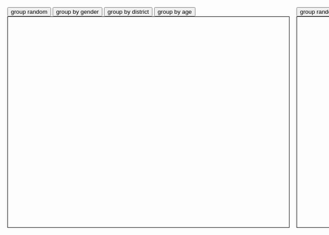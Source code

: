 <!-- ideas 

- color coding per attribute (differs from grouping)
- inspector of highlighted individual -> have one inspector that loads new individual / becomes empty
- highlight multiple individuals per rectangle
- highlighted individual get to front/bigger

-->

<style>

#wrapper {
    width: 1300px;
    height: 480px;
}
.canvas {
    width: 640px;
    height: 480px;
    border: 1px solid black;
}

.left {
  float: left
}

.right {
  float: right
}

</style>

<div id="wrapper">
  <div class="left">
    <button id="group_random_0">group random</button>
    <button id="group_gender_0">group by gender</button>
    <button id="group_district_0">group by district</button>
    <button id="group_age_0">group by age</button>
    <div class="canvas" id="canvas_0"></div>
  </div>
  <div class="right">
    <button id="group_random_1">group random</button>
    <button id="group_gender_1">group by gender</button>
    <button id="group_district_1">group by district</button>
    <button id="group_age_1">group by age</button>
    <div class="canvas" id="canvas_1"></div>
  </div>
</div>

<script>

import { AVFParser } from "https://lively-kernel.org/voices/parsing-data/avf-parser.js"
import d3 from "src/external/d3.v5.js"

//------visuals declaration------//

let canvasWidth = 640 
let canvasHeight = 480

let world = this

const pointWidth = 4
const animationDuration = 2000 //in milliseconds

let data = []
let uniqueColors = []

let diagrams = []
diagrams.push({"div": lively.query(world, "#canvas_0")})
diagrams.push({"div": lively.query(world, "#canvas_1")})

diagrams.forEach((diagram) => {
  diagram["canvas"] = d3.select(diagram.div).append("canvas").attr('width', canvasWidth).attr('height', canvasHeight)
  diagram["pixelMatrix"] = []
})

for (let i = 0; i < diagrams.length; i++) {
  (function () {
    diagrams[i].div.addEventListener("click", (event) => {highlightClickedIndividual(diagrams[i].div, i, event)})
    lively.query(world, "#group_random_" + i.toString()).addEventListener("click", (event) => {groupRandom(diagrams[i].canvas, i)})
    lively.query(world, "#group_gender_" + i.toString()).addEventListener("click", (event) => {groupByAttribute(diagrams[i].canvas, i, "gender")})
    lively.query(world, "#group_district_" + i.toString()).addEventListener("click", (event) => {groupByAttribute(diagrams[i].canvas, i, "district")})
    lively.query(world, "#group_age_" + i.toString()).addEventListener("click", (event) => {groupByAttribute(diagrams[i].canvas, i, "age")})
  }());
}

//------init diagram------//

AVFParser.loadCompressedIndividualsWithKeysFromFile().then(result => {
  data = result
  
  diagrams.forEach((diagram) => {
    diagram["colorScale"] = d3.scaleSequential(d3.interpolateViridis).domain([data.length - 1, 0])
  })

  for (let index = 0; index < data.length; index++) {
    initializeIndividual(data[index], index)
  }
  
  generatePixelMatrices()
  drawAllCanvasesWithColorSelector("currentColors")
})

//------Interaction functions------//

function groupByAttribute(canvas, canvasIndex, attribute) {
  copyDrawingInformation("currentPositions", "startPositions", canvasIndex)
  
  let attributeValues = {}
  data.forEach(individual => {
    attributeValues[individual[attribute]] = true
  })
  
  data.forEach(individual => {
    individual.drawing.targetPositions[canvasIndex].x = getXPositionByAttribute(individual, attribute, Object.keys(attributeValues))
  })
  
  diagrams[canvasIndex].pixelMatrix = generatePixelMatrix(canvas, canvasIndex)
  animate(canvas, canvasIndex)
}

function groupRandom(canvas, canvasIndex) {
  copyDrawingInformation("currentPositions", "startPositions", canvasIndex)
  
  data.forEach(individual => {
    individual.drawing.targetPositions[canvasIndex].x = getRndInteger(0,canvasWidth)
    individual.drawing.targetPositions[canvasIndex].y = getRndInteger(0,canvasHeight)
  })
  
  diagrams[canvasIndex].pixelMatrix = generatePixelMatrix(canvas, canvasIndex)
  animate(canvas, canvasIndex)
}

function highlightClickedIndividual(clickedCanvas, index, event) {
  let position = getCursorPosition(clickedCanvas, event)
  let color = diagrams[index].pixelMatrix[position.y][position.x]
  let individualIndex = uniqueColors[color]
  let individual = data[individualIndex]
  if ((typeof individual) === "undefined") {
    copyDrawingInformation("defaultColors", "currentColors")

  } else {
    setAllCurrentColorsTo("lightgrey")
    setCurrentColorsOfIndividual(individual, "red")
  }
  
  drawAllCanvasesWithColorSelector("currentColors")
}

//------Animation functions------//

function animate(canvas, canvasIndex) {
  const ease = d3.easeSinIn

  let timer = d3.timer((elapsed) => {
    const t = Math.min(1, ease(elapsed / animationDuration))
    data.forEach(individual => {
      individual.drawing.currentPositions[canvasIndex].x = individual.drawing.startPositions[canvasIndex].x * (1 - t) + individual.drawing.targetPositions[canvasIndex].x * t
      individual.drawing.currentPositions[canvasIndex].y = individual.drawing.startPositions[canvasIndex].y * (1 - t) + individual.drawing.targetPositions[canvasIndex].y * t
    })
    drawCanvasWithColorSelector(canvas, canvasIndex, "currentColors")
    if (t === 1) {
      timer.stop()
    }
  })
}

//------Color in water helpers------//

function generatePixelMatrices() {
  for (let i = 0; i < diagrams.length; i++) {
    diagrams[i].pixelMatrix = generatePixelMatrix(diagrams[i].canvas, i)
  }
}

function generatePixelMatrix(canvas, canvasIndex) {
  copyDrawingInformation("targetPositions", "currentPositions", canvasIndex)
  drawCanvasWithColorSelector(canvas, canvasIndex, "uniqueColor")

  let imageData = getImageData(canvas)

  copyDrawingInformation("startPositions", "currentPositions", canvasIndex)
  drawCanvasWithColorSelector(canvas, canvasIndex, "currentColors")
  
  return buildPixelMatrix(imageData)
}

function getImageData(canvas) {
  const canvasNode = canvas.node()
  const context = canvasNode.getContext("2d")
  return context.getImageData(0, 0, canvasWidth, canvasHeight).data
}

function buildPixelMatrix(imageData) {
  let colorMatrix = []
  for (let i = 0; i < imageData.length; i += 4) {
    if ((i / 4) % canvasWidth == 0) {
      colorMatrix.push([])
    }
    let r = imageData[i]
    let g = imageData[i+1]
    let b = imageData[i+2]
    let a = imageData[i+3]
    let color = (a << 24) + (r << 16) + (g << 8) + b
    colorMatrix[colorMatrix.length -1].push(argbToRGB(color))
  }
  return colorMatrix
}

//------Drawing functions------//

function setAllCurrentColorsTo(color) {
  data.forEach((individual) => {
    setCurrentColorsOfIndividual(individual, color)
  })
}

function setCurrentColorsOfIndividual(individual, color) {
  for (let i = 0; i < individual.drawing.currentColors.length; i++) {
    individual.drawing.currentColors[i] = color
  }
}

function drawAllCanvasesWithColorSelector(colorSelector) {
  for (let i = 0; i < diagrams.length; i++) {
    drawCanvasWithColorSelector(diagrams[i].canvas, i, colorSelector)
  }
}

function drawCanvasWithColorSelector(canvas, canvasIndex, colorSelector) {
  const canvasNode = canvas.node()
  const context = canvasNode.getContext("2d")
  context.save()
  context.clearRect(0, 0, canvasWidth, canvasHeight)
  for (let i = 0; i < data.length; i++) {
    const drawingInformation = data[i].drawing
    context.fillStyle = getFillColor(colorSelector, i, canvasIndex)
    context.fillRect(
      drawingInformation.currentPositions[canvasIndex].x,
      drawingInformation.currentPositions[canvasIndex].y, 
      pointWidth, 
      pointWidth
    )
  }  
  context.restore()
}

function getFillColor(colorSelector, individualIndex, canvasIndex) {
  if (colorSelector === "currentColors") {
    return data[individualIndex].drawing.currentColors[canvasIndex]
  } else if (colorSelector === "uniqueColor") {
    return data[individualIndex].drawing.uniqueColor
  } else {
    return "grey"
  }
}

//------Helper functions------//

function initializeIndividual(individual, index) {
  individual.drawing = {}
  individual.drawing.uniqueColor = getUniqueColor(uniqueColors)
  uniqueColors[individual.drawing.uniqueColor] = index
  individual.drawing.defaultColors = []
  diagrams.forEach((diagram) => {individual.drawing.defaultColors.push(diagram.colorScale(index))})
  individual.drawing.currentColors = individual.drawing.defaultColors.slice()
  individual.drawing.currentPositions = []
  individual.drawing.targetPositions = []
  individual.drawing.startPositions = []
  for (let i = 0; i < diagrams.length; i++) {
    individual.drawing.currentPositions.push({"x": getRndInteger(0,canvasWidth), "y": getRndInteger(0,canvasHeight)})
    individual.drawing.targetPositions.push({"x": individual.drawing.currentPositions[i].x, "y": individual.drawing.currentPositions[i].y})
    individual.drawing.startPositions.push({"x": individual.drawing.currentPositions[i].x, "y": individual.drawing.currentPositions[i].y})
  }
}

function getXPositionByAttribute(individual, attribute, attributeNames) {
  let start = canvasWidth / attributeNames.length * (attributeNames.indexOf(individual[attribute]))
  return getRndInteger(start, start + canvasWidth / attributeNames.length)
}

function getCursorPosition(clickedCanvas, event) {
  const rect = clickedCanvas.getBoundingClientRect()
  const x = event.clientX - rect.left
  const y = event.clientY - rect.top
  return {"x": Math.floor(x), "y": Math.floor(y)}
}

function copyDrawingInformation(sourceSelector, destinationSelector, canvasIndex=null) {
  if (canvasIndex) {
    data.forEach(individual => {
      individual.drawing[destinationSelector][canvasIndex] = individual.drawing[sourceSelector][canvasIndex]
    })
  } else {
    data.forEach(individual => {
      individual.drawing[destinationSelector] = individual.drawing[sourceSelector].slice()
    })
  }
}

function getUniqueColor(colors) {
  let color = getRandomColor()
  while (colors[color] || color === "ffffff" || color === "000000") {
    color = getRandomColor()
  }
  return color
}

function getRndInteger(min, max) {
  return Math.floor(Math.random() * (max - min) ) + min
}

function getRandomColor() {
  var letters = '0123456789abcdef'
  var color = '#'
  for (var i = 0; i < 6; i++) {
    color += letters[getRndInteger(0, 16)]
  }
  return color
}

function argbToRGB(color) {
  return '#'+ ('000000' + (color & 0xFFFFFF).toString(16)).slice(-6);
}

</script>